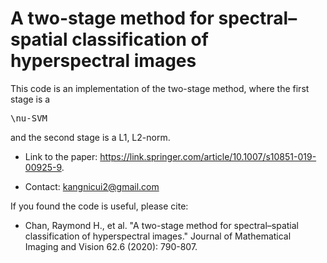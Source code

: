 # A two-stage method for spectral–spatial classification of hyperspectral images

This code is an implementation of the two-stage method, where the first stage is a <pre xml:lang="latex">\nu-SVM</pre> and the second stage is a L1, L2-norm.
- Link to the paper: https://link.springer.com/article/10.1007/s10851-019-00925-9.

- Contact: kangnicui2@gmail.com

If you found the code is useful, please cite:
- Chan, Raymond H., et al. "A two-stage method for spectral–spatial classification of hyperspectral images." Journal of Mathematical Imaging and Vision 62.6 (2020): 790-807.

